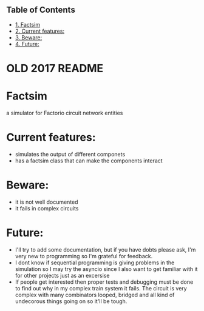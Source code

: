 <div id="table-of-contents">
<h2>Table of Contents</h2>
<div id="text-table-of-contents">
<ul>
<li><a href="#orgce14710">1. Factsim</a></li>
<li><a href="#orgf0690ee">2. Current features:</a></li>
<li><a href="#orgf411e12">3. Beware:</a></li>
<li><a href="#orge4a2c02">4. Future:</a></li>
</ul>
</div>
</div>

<a id="orgce14710"></a>
# OLD 2017 README
# Factsim

a simulator for Factorio circuit network entities


<a id="orgf0690ee"></a>

# Current features:

-   simulates the output of different componets
-   has a factsim class that can make the components interact


<a id="orgf411e12"></a>

# Beware:

-   it is not well documented
-   it fails in complex circuits


<a id="orge4a2c02"></a>

# Future:

-   I'll try to add some documentation, but if you have dobts please ask, I'm very new to programming so I'm grateful for feedback.
-   I dont know if sequential programming is giving problems in the simulation so I may try the asyncio since I also want to get familiar with it for other projects just as an excersise
-   If people get interested then proper tests and debugging must be done to find out why in my complex train system it fails. The circuit is very complex with many combinators looped, bridged and all kind of undecorous things going on so it'll be tough.

